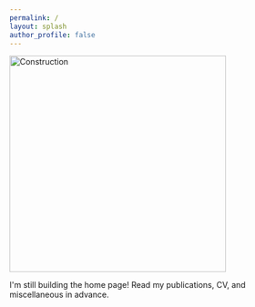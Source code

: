 ```yaml
---
permalink: /
layout: splash
author_profile: false
---
```


<img src="/assets/files/Index/construction" alt="Construction" style="width: 380px; height: auto;">

I'm still building the home page! Read my publications, CV, and miscellaneous in advance.